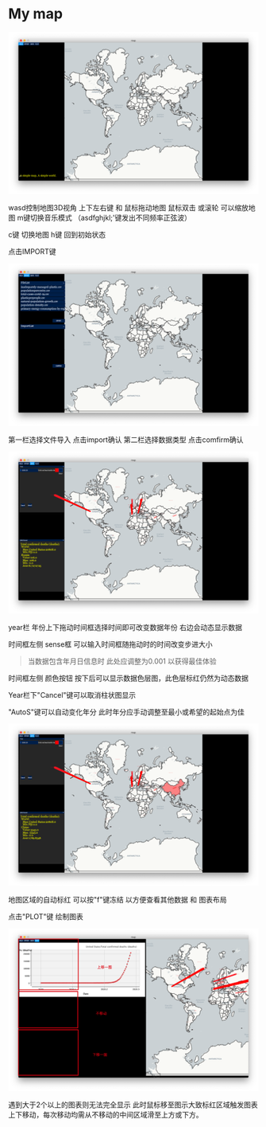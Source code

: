 # My map

![image-20200414161411044](Media/image-20200414161411044.png)

wasd控制地图3D视角
上下左右键 和 鼠标拖动地图
鼠标双击 或滚轮 可以缩放地图
m键切换音乐模式 （asdfghjkl;'键发出不同频率正弦波）

c键 切换地图
h键 回到初始状态

点击IMPORT键

![image-20200414161812108](Media/image-20200414161812108.png)

 第一栏选择文件导入 点击import确认
 第二栏选择数据类型 点击comfirm确认

![image-20200414162105375](Media/image-20200414162105375.png)

year栏 年份上下拖动时间框选择时间即可改变数据年份 右边会动态显示数据

时间框左侧 sense框 可以输入时间框随拖动时的时间改变步进大小
>当数据包含年月日信息时 此处应调整为0.001 以获得最佳体验

时间框左侧 颜色按钮 按下后可以显示数据色层图，此色层标红仍然为动态数据



Year栏下"Cancel"键可以取消柱状图显示

"AutoS"键可以自动变化年分 此时年分应手动调整至最小或希望的起始点为佳



![image-20200414163303370](Media/image-20200414163303370.png)

地图区域的自动标红 可以按"f"键冻结 以方便查看其他数据 和 图表布局

点击"PLOT"键 绘制图表

![image-20200414164030336](Media/image-20200414164030336.png)

遇到大于2个以上的图表则无法完全显示 此时鼠标移至图示大致标红区域触发图表上下移动，每次移动均需从不移动的中间区域滑至上方或下方。
